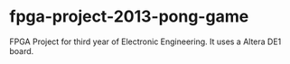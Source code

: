 # fpga-project-2013-pong-game
FPGA Project for third year of Electronic Engineering. It uses a Altera DE1 board.
